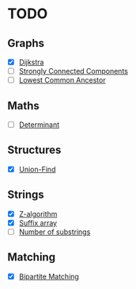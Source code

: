 # TODO

## Graphs

- [x] [Dijkstra](https://judge.yosupo.jp/problem/shortest_path)
- [ ] [Strongly Connected Components](https://judge.yosupo.jp/problem/scc)
- [ ] [Lowest Common Ancestor](https://judge.yosupo.jp/problem/lca)

## Maths

- [ ] [Determinant](https://judge.yosupo.jp/problem/matrix_det)

## Structures

- [x] [Union-Find](https://judge.yosupo.jp/problem/unionfind)

## Strings

- [x] [Z-algorithm](https://judge.yosupo.jp/problem/zalgorithm)
- [x] [Suffix array](https://judge.yosupo.jp/problem/suffixarray)
- [ ] [Number of substrings](https://judge.yosupo.jp/problem/number_of_substrings)

## Matching

- [x] [Bipartite Matching](https://judge.yosupo.jp/problem/bipartitematching)